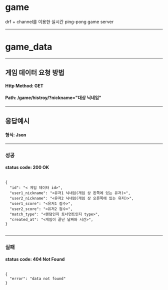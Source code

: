 # game
drf + channel를 이용한 실시간 ping-pong game server
***
# game_data
***
## 게임 데이터 요청 방법
#### Http Method: GET
#### Path: /game/histroy/?nickname="대상 닉네임"
***
## 응답예시
#### 형식: Json
***
### 성공
#### status code: 200 OK
<pre>
<code>
{
  "id": "< 게임 데이터 id>",
  "user1_nickname": "<유저1 닉네임(게임 상 왼쪽에 있는 유저)>",
  "user2_nickname": "<유저2 닉네임(게임 상 오른쪽에 있는 유저)>",
  "user1_score": "<유저1 점수>",
  "user2_score": "<유저2 점수>",
  "match_type": "<랜덤인지 토너먼트인지 type>",
  "created_at": "<게임이 끝난 날짜와 시간>",
}
</code>
</pre>
***
### 실패
#### status code: 404 Not Found
<pre>
<code>
{
  "error": "data not found"
}
</code>
</pre>

